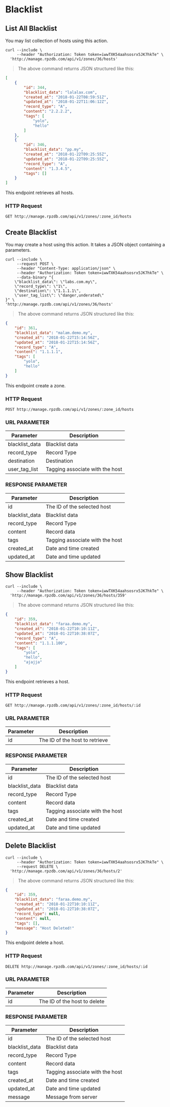 # Blacklist

## List All Blacklist
You may list collection of hosts using this action.


```shell
curl --include \
     --header "Authorization: Token token=iwwTXK54aahsosrx5JK7hkTe" \
  'http://manage.rpzdb.com/api/v1/zones/36/hosts'
```

> The above command returns JSON structured like this:

```json
[
    {
        "id": 344,
        "blacklist_data": "lalalax.com",
        "created_at": "2018-01-22T08:59:51Z",
        "updated_at": "2018-01-22T11:06:12Z",
        "record_type": "A",
        "content": "2.2.2.2",
        "tags": [
            "yolo",
            "hello"
        ]
    },
    {
        "id": 346,
        "blacklist_data": "pp.my",
        "created_at": "2018-01-22T09:25:55Z",
        "updated_at": "2018-01-22T09:25:55Z",
        "record_type": "A",
        "content": "1.3.4.5",
        "tags": []
    }
]
```

This endpoint retrieves all hosts.

### HTTP Request

`GET http://manage.rpzdb.com/api/v1/zones/:zone_id/hosts`

## Create Blacklist

You may create a host using this action. It takes a JSON object containing a parameters.

```shell
curl --include \
     --request POST \
     --header "Content-Type: application/json" \
     --header "Authorization: Token token=iwwTXK54aahsosrx5JK7hkTe" \
     --data-binary "{
    \"blacklist_data\": \"labs.com.my\",
    \"record_type\": \"1\",
    \"destination\": \"1.1.1.1\",
    \"user_tag_list\": \"danger,underated\"
}" \
'http://manage.rpzdb.com/api/v1/zones/36/hosts'
```

> The above command returns JSON structured like this:

```json
{
    "id": 361,
    "blacklist_data": "malam.demo.my",
    "created_at": "2018-01-22T15:14:56Z",
    "updated_at": "2018-01-22T15:14:56Z",
    "record_type": "A",
    "content": "1.1.1.1",
    "tags": [
        "yolo",
        "hello"
    ]
}
```

This endpoint create a zone.

### HTTP Request

`POST http://manage.rpzdb.com/api/v1/zones/:zone_id/hosts`

### URL PARAMETER

Parameter | Description
--------- | -----------
blacklist_data | Blacklist data
record_type | Record Type
destination | Destination
user_tag_list | Tagging associate with the host
### RESPONSE PARAMETER
Parameter | Description
--------- | -----------
id | The ID of the selected host
blacklist_data | Blacklist data
record_type | Record Type
content | Record data
tags | Tagging associate with the host
created_at | Date and time created
updated_at |  Date and time updated


## Show Blacklist


```shell
curl --include \
     --header "Authorization: Token token=iwwTXK54aahsosrx5JK7hkTe" \
  'http://manage.rpzdb.com/api/v1/zones/36/hosts/359'
```


> The above command returns JSON structured like this:

```json
{
    "id": 359,
    "blacklist_data": "faraa.demo.my",
    "created_at": "2018-01-22T10:10:11Z",
    "updated_at": "2018-01-22T10:38:07Z",
    "record_type": "A",
    "content": "1.1.1.100",
    "tags": [
        "yolo",
        "hello",
        "ajajja"
    ]
}
```

This endpoint retrieves a host.

### HTTP Request

`GET http://manage.rpzdb.com/api/v1/zones/:zone_id/hosts/:id`

### URL PARAMETER

Parameter | Description
--------- | -----------
id | The ID of the host to retrieve

### RESPONSE PARAMETER
Parameter | Description
--------- | -----------
id | The ID of the selected host
blacklist_data | Blacklist data
record_type | Record Type
content | Record data
tags | Tagging associate with the host
created_at | Date and time created
updated_at |  Date and time updated

## Delete Blacklist
```shell
curl --include \
     --header "Authorization: Token token=iwwTXK54aahsosrx5JK7hkTe" \
     --request DELETE \
  'http://manage.rpzdb.com/api/v1/zones/36/hosts/2'
```


> The above command returns JSON structured like this:

```json
{
    "id": 359,
    "blacklist_data": "faraa.demo.my",
    "created_at": "2018-01-22T10:10:11Z",
    "updated_at": "2018-01-22T10:38:07Z",
    "record_type": null,
    "content": null,
    "tags": [],
    "message": "Host Deleted!"
}
```

This endpoint delete a host.


### HTTP Request

`DELETE http://manage.rpzdb.com/api/v1/zones/:zone_id/hosts/:id`

### URL PARAMETER

Parameter | Description
--------- | -----------
id | The ID of the host to delete

### RESPONSE PARAMETER
Parameter | Description
--------- | -----------
id | The ID of the selected host
blacklist_data | Blacklist data
record_type | Record Type
content | Record data
tags | Tagging associate with the host
created_at | Date and time created
updated_at |  Date and time updated
message | Message from server

